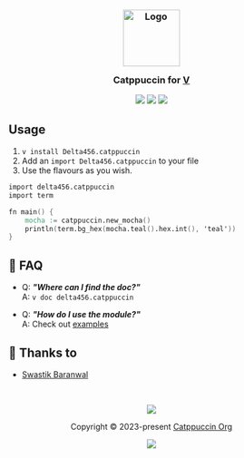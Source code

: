<h3 align="center">
	<img src="https://raw.githubusercontent.com/catppuccin/catppuccin/main/assets/logos/exports/1544x1544_circle.png" width="100" alt="Logo"/><br/>
	<img src="https://raw.githubusercontent.com/catppuccin/catppuccin/main/assets/misc/transparent.png" height="30" width="0px"/>
	Catppuccin for <a href="https://vlang.io">V</a>
	<img src="https://raw.githubusercontent.com/catppuccin/catppuccin/main/assets/misc/transparent.png" height="30" width="0px"/>
</h3>

<p align="center">
	<a href="https://github.com/delta456/catppuccin/stargazers"><img src="https://img.shields.io/github/stars/delta456/catppuccin?colorA=363a4f&colorB=b7bdf8&style=for-the-badge"></a>
	<a href="https://github.com/delta456/catppuccin/issues"><img src="https://img.shields.io/github/issues/delta456/catppuccin?colorA=363a4f&colorB=f5a97f&style=for-the-badge"></a>
	<a href="https://github.com/delta456/catppuccin/contributors"><img src="https://img.shields.io/github/contributors/delta456/catppuccin?colorA=363a4f&colorB=a6da95&style=for-the-badge"></a>
</p>

## Usage

1. `v install Delta456.catppuccin`
2. Add an `import Delta456.catppuccin` to your file
3. Use the flavours as you wish.

```v
import delta456.catppuccin
import term

fn main() {
    mocha := catppuccin.new_mocha()
    println(term.bg_hex(mocha.teal().hex.int(), 'teal'))
}
```

## 🙋 FAQ

-	Q: **_"Where can I find the doc?"_**\
	A: `v doc delta456.catppuccin`

-   Q:  **_"How do I use the module?"_**\
    A: Check out [examples](./examples/main.v)

## 💝 Thanks to

- [Swastik Baranwal](https://github.com/Delta456)

&nbsp;

<p align="center">
	<img src="https://raw.githubusercontent.com/catppuccin/catppuccin/main/assets/footers/gray0_ctp_on_line.svg?sanitize=true" />
</p>

<p align="center">
	Copyright &copy; 2023-present <a href="https://github.com/catppuccin" target="_blank">Catppuccin Org</a>
</p>

<p align="center">
	<a href="https://github.com/catppuccin/catppuccin/blob/main/LICENSE"><img src="https://img.shields.io/static/v1.svg?style=for-the-badge&label=License&message=MIT&logoColor=d9e0ee&colorA=363a4f&colorB=b7bdf8"/></a>
</p>
